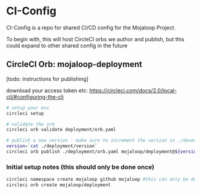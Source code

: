 # CI-Config

CI-Config is a repo for shared CI/CD config for the Mojaloop Project.

To begin with, this will host CircleCI orbs we author and publish, but this could expand to other shared config in the future

## CircleCI Orb: mojaloop-deployment

[todo: instructions for publishing]

download your access token etc: https://circleci.com/docs/2.0/local-cli/#configuring-the-cli
```bash
# setup your env
circleci setup

# validate the orb
circleci orb validate deployment/orb.yaml

# publish a new version - make sure to increment the version in ./deveopment/version
version=`cat ./deployment/version`
circleci orb publish ./deployment/orb.yaml mojaloop/deployment@${version}
```



### Initial setup notes (this should only be done once)

```bash 
circleci namespace create mojaloop github mojaloop #this can only be done once per org
circleci orb create mojaloop/deployment
```
